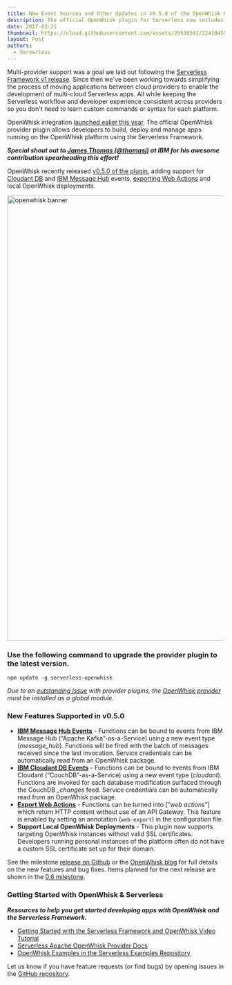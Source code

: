 ```yaml
---
title: New Event Sources and Other Updates in v0.5.0 of the OpenWhisk Plugin for the Serverless Framework
description: The official OpenWhisk plugin for Serverless now includes support for Cloudant DB and IBM Message Hub events, exporting Web Actions and more.
date: 2017-03-21
thumbnail: https://cloud.githubusercontent.com/assets/20538501/22410455/110d1f36-e65e-11e6-8db8-87e834504e13.jpg
layout: Post
authors:
  - Serverless
---
```

Multi-provider support was a goal we laid out following the [Serverless Framework v1 release](https://serverless.com/blog/serverless-post-1.0/). Since then we've been working towards simplifying the process of moving applications between cloud providers to enable the development of multi-cloud Serverless apps. All while keeping the Serverless workflow and developer experience consistent across providers so you don't need to learn custom commands or syntax for each platform.

OpenWhisk integration [launched ealier this year](https://serverless.com/blog/openwhisk-integration-with-serverless/). The official OpenWhisk provider plugin allows developers to build, deploy and manage apps running on the OpenWhisk platform using the Serverless Framework. 

***Special shout out to [James Thomas (@thomasj)](https://twitter.com/thomasj) at IBM for his awesome contribution spearheading this effort!***

OpenWhisk recently released [v0.5.0 of the plugin](https://github.com/serverless/serverless-openwhisk/releases/tag/v0.5.0), adding support for [Cloudant DB](https://cloudant.com/) and [IBM Message Hub](https://developer.ibm.com/messaging/message-hub/) events, [exporting Web Actions](https://github.com/openwhisk/openwhisk/blob/master/docs/webactions.md) and local OpenWhisk deployments.

<img width="1028" alt="openwhisk banner" src="https://cloud.githubusercontent.com/assets/20538501/24154626/b86ad64a-0e1f-11e7-8e12-979b8d194430.png">

### Use the following command to upgrade the provider plugin to the latest version.

```
npm update -g serverless-openwhisk
```

*Due to an [outstanding issue](https://github.com/serverless/serverless/issues/2895) with provider plugins, the [OpenWhisk provider](https://github.com/serverless/serverless-openwhisk) must be installed as a global module.*

### New Features Supported in v0.5.0

- **[IBM Message Hub Events](
https://serverless.com/framework/docs/providers/openwhisk/events/messagehub/)** - Functions can be bound to events from IBM Message Hub (“Apache Kafka”-as-a-Service) using a new event type (*message_hub*). Functions will be fired with the batch of messages received since the last invocation. Service credentials can be automatically read from an OpenWhisk package.
- **[IBM Cloudant DB Events](
https://serverless.com/framework/docs/providers/openwhisk/events/cloudant/)** - Functions can be bound to events from IBM Cloudant (“CouchDB”-as-a-Service) using a new event type (*cloudant*). Functions are invoked for each database modification surfaced through the CouchDB *_changes* feed. Service credentials can be automatically read from an OpenWhisk package.
- **[Export Web Actions](
https://serverless.com/framework/docs/providers/openwhisk/guide/web-actions/)** - Functions can be turned into [“*web actions*”] which return HTTP content without use of an API Gateway. This feature is enabled by setting an annotation (`web-export`) in the configuration file.
- **Support Local OpenWhisk Deployments** - This plugin now supports targeting OpenWhisk instances without valid SSL certificates. Developers running personal instances of the platform often do not have a custom SSL certificate set up for their domain.

See the milestone [release on Github](https://github.com/serverless/serverless-openwhisk/milestone/1?closed=1) or the [OpenWhisk blog](https://medium.com/openwhisk/updated-openwhisk-support-in-the-serverless-framework-62d1c3d7c112#.s6pivymqo) for full details on the new features and bug fixes. Items planned for the next release are shown in the [0.6 milestone](https://github.com/serverless/serverless-openwhisk/milestone/2).

### Getting Started with OpenWhisk & Serverless

***Resources to help you get started developing apps with OpenWhisk and the Serverless Framework.***

- [Getting Started with the Serverless Framework and OpenWhisk Video Tutorial](https://www.youtube.com/watch?v=GJY10W98Itc)
- [Serverless Apache OpenWhisk Provider Docs](https://serverless.com/framework/docs/providers/openwhisk/)
- [OpenWhisk Examples in the Serverless Examples Repository](https://github.com/serverless/examples)

Let us know if you have feature requests (or find bugs) by opening issues in the [GitHub repository](https://github.com/serverless/serverless-openwhisk/milestone/2).
